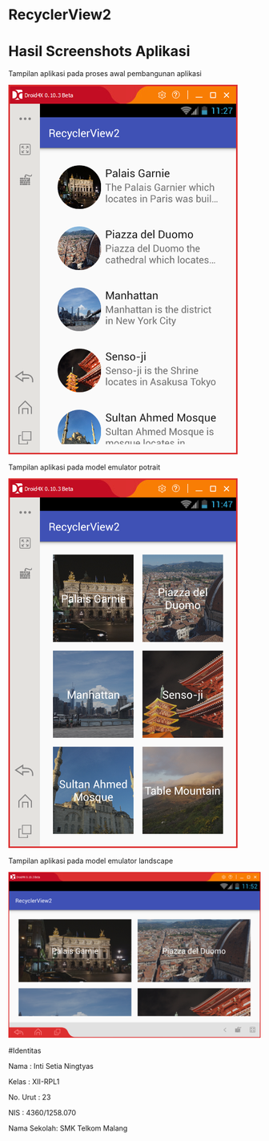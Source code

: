 # RecyclerView2

# Hasil Screenshots Aplikasi

Tampilan aplikasi pada proses awal pembangunan aplikasi

![Screenshots App1](https://github.com/IntiSetia/RecyclerView2/blob/master/recycler2_a.png)

Tampilan aplikasi pada model emulator potrait

![Screenshots App1](https://github.com/IntiSetia/RecyclerView2/blob/master/recycler2_b.png)

Tampilan aplikasi pada model emulator landscape

![Screenshots App1](https://github.com/IntiSetia/RecyclerView2/blob/master/recycler2_b_2.png)


#Identitas

Nama : Inti Setia Ningtyas

Kelas : XII-RPL1

No. Urut : 23

NIS : 4360/1258.070

Nama Sekolah: SMK Telkom Malang
